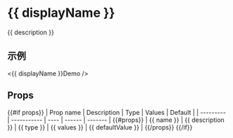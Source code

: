# {{ displayName }}

{{ description }}

## 示例

<ClientOnly>
  <{{ displayName }}Demo />
</ClientOnly>

## Props

{{#if props}}
| Prop name | Description | Type | Values | Default |
| --------- | ----------- | ---- | ------ | ------- |
{{#props}}
| {{ name }} | {{ description }} | {{ type }} | {{ values }} | {{ defaultValue }} |
{{/props}}
{{/if}}